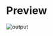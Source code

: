 # Preview

![output](https://github.com/zhoutao1996/awesome-tikz/blob/master/transformer/transformer.PNG)